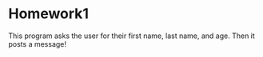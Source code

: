 # Homework1
This program asks the user for their first name, last name, and age. Then it posts a message!
